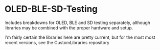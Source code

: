 # OLED-BLE-SD-Testing

Includes breakdowns for OLED, BLE and SD testing separately, although libraries may be combined with the proper hardware and setup.


I'm fairly certain the libraries here are pretty current, but for the most most recent versions, see the CustomLibraries repository
